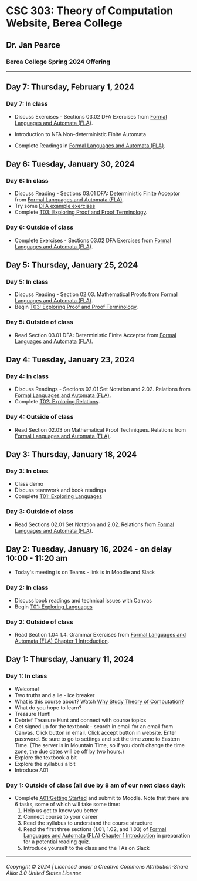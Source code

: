# CSC 303: Theory of Computation Website, Berea College

## Dr. Jan Pearce

### Berea College Spring 2024 Offering

---

## Day 7: Thursday, February 1, 2024

### Day 7: In class

- Discuss Exercises - Sections 03.02 DFA Exercises from [Formal Languages and Automata (FLA)](https://canvas.instructure.com/courses/8434722).
- Introduction to NFA Non-deterministic Finite Automata

- Complete Readings in [Formal Languages and Automata (FLA)](https://canvas.instructure.com/courses/8434722).

## Day 6: Tuesday, January 30, 2024

### Day 6: In class

- Discuss Reading - Sections 03.01 DFA: Deterministic Finite Acceptor from [Formal Languages and Automata (FLA)](https://canvas.instructure.com/courses/8434722).
- Try some [DFA example exercises](https://docs.google.com/presentation/d/1hcyR8Hz1PWm3qKh29axdmswkn9IjlBFlqqqlW4PSazs/edit?usp=sharing)
- Complete [T03: Exploring Proof and Proof Terminology](https://docs.google.com/document/d/1bauSQXGr1o2S8zcWBbnLPemD2-4oYaA-X3NQLA9YytQ/edit?usp=sharing).

### Day 6: Outside of class

- Complete Exercises - Sections 03.02 DFA Exercises from [Formal Languages and Automata (FLA)](https://canvas.instructure.com/courses/8434722).

## Day 5: Thursday, January 25, 2024

### Day 5: In class

- Discuss Reading - Section 02.03. Mathematical Proofs from [Formal Languages and Automata (FLA)](https://canvas.instructure.com/courses/8434722).
- Begin [T03: Exploring Proof and Proof Terminology](https://docs.google.com/document/d/1bauSQXGr1o2S8zcWBbnLPemD2-4oYaA-X3NQLA9YytQ/edit?usp=sharing).

### Day 5: Outside of class

- Read Section 03.01 DFA: Deterministic Finite Acceptor from [Formal Languages and Automata (FLA)](https://canvas.instructure.com/courses/8434722).

## Day 4: Tuesday, January 23, 2024

### Day 4: In class

- Discuss Readings - Sections 02.01 Set Notation and 2.02. Relations from [Formal Languages and Automata (FLA)](https://canvas.instructure.com/courses/8434722).
- Complete [T02: Exploring Relations](https://docs.google.com/document/d/1W9LlpX-u9DM5X_10AmmpLvGoh_msGd436yvap9XxzTo/edit?usp=sharing).

### Day 4: Outside of class

- Read Section 02.03 on Mathematical Proof Techniques. Relations from [Formal Languages and Automata (FLA)](https://canvas.instructure.com/courses/8434722).

## Day 3: Thursday, January 18, 2024

### Day 3: In class

- Class demo
- Discuss teamwork and book readings
- Complete [T01: Exploring Languages](https://docs.google.com/document/d/1bCldqRk81r3mXGy8WfNjdP8FtkcU4Xp787YbcRo-RLI/edit?usp=sharing)

### Day 3: Outside of class

- Read Sections 02.01 Set Notation and 2.02. Relations from [Formal Languages and Automata (FLA)](https://canvas.instructure.com/courses/8434722).

## Day 2: Tuesday, January 16, 2024 - on delay 10:00 - 11:20 am

- Today's meeting is on Teams - link is in Moodle and Slack

### Day 2: In class

- Discuss book readings and technical issues with Canvas
- Begin [T01: Exploring Languages](https://docs.google.com/document/d/1bCldqRk81r3mXGy8WfNjdP8FtkcU4Xp787YbcRo-RLI/edit?usp=sharing)

### Day 2: Outside of class

- Read Section 1.04 1.4. Grammar Exercises from [Formal Languages and Automata (FLA) Chapter 1 Introduction](https://canvas.instructure.com/courses/8434722).

## Day 1: Thursday, January 11, 2024

### Day 1: In class

- Welcome!
- Two truths and a lie - ice breaker
- What is this course about? Watch [Why Study Theory of Computation?](https://youtu.be/SV57Yv8BXBc?feature=shared)
- What do you hope to learn?
- Treasure Hunt!
- Debrief Treasure Hunt and connect with course topics
- Get signed up for the textbook - search in email for an email from Canvas. Click button in email. Click accept button in website. Enter password. Be sure to go to settings and set the time zone to Eastern Time. (The server is in Mountain Time, so if you don't change the time zone, the due dates will be off by two hours.)
- Explore the textbook a bit
- Explore the syllabus a bit
- Introduce A01

### Day 1: Outside of class (all due by 8 am of our next class day):

- Complete [A01:Getting Started](https://docs.google.com/document/d/1m36CNKj2ksPqhKscH_gl-yCExNiAAKTQZFJOfWohYRY/edit?usp=sharing) and submit to Moodle. Note that there are 6 tasks, some of which will take some time:
  1. Help us get to know you better
  2. Connect course to your career
  3. Read the syllabus to understand the course structure
  4. Read the first three sections (1.01, 1.02, and 1.03) of [Formal Languages and Automata (FLA) Chapter 1 Introduction](https://canvas.instructure.com/courses/8434722) in preparation for a potential reading quiz.
  5. Introduce yourself to the class and the TAs on Slack

---

###### Copyright © 2024 | Licensed under a Creative Commons Attribution-Share Alike 3.0 United States License
